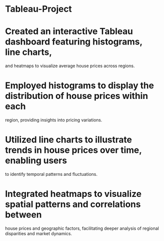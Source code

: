 # Tableau-Project
# Created an interactive Tableau dashboard featuring histograms, line charts, 
and heatmaps to visualize average house prices across regions. 
# Employed histograms to display the distribution of house prices within each 
region, providing insights into pricing variations. 
# Utilized line charts to illustrate trends in house prices over time, enabling users 
to identify temporal patterns and fluctuations. 
# Integrated heatmaps to visualize spatial patterns and correlations between 
house prices and geographic factors, facilitating deeper analysis of regional 
disparities and market dynamics. 
